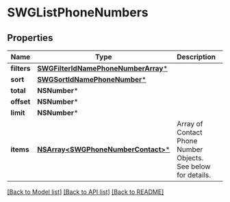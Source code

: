 # SWGListPhoneNumbers

## Properties
Name | Type | Description | Notes
------------ | ------------- | ------------- | -------------
**filters** | [**SWGFilterIdNamePhoneNumberArray***](SWGFilterIdNamePhoneNumberArray.md) |  | [optional] 
**sort** | [**SWGSortIdNamePhoneNumber***](SWGSortIdNamePhoneNumber.md) |  | [optional] 
**total** | **NSNumber*** |  | [optional] 
**offset** | **NSNumber*** |  | [optional] 
**limit** | **NSNumber*** |  | [optional] 
**items** | [**NSArray&lt;SWGPhoneNumberContact&gt;***](SWGPhoneNumberContact.md) | Array of Contact Phone Number Objects. See below for details. | [optional] 

[[Back to Model list]](../README.md#documentation-for-models) [[Back to API list]](../README.md#documentation-for-api-endpoints) [[Back to README]](../README.md)


